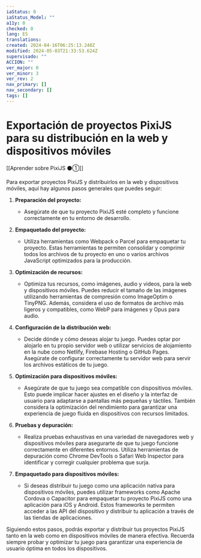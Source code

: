 ```yaml
---
iaStatus: 0
iaStatus_Model: ""
a11y: 0
checked: 0
lang: ES
translations: 
created: 2024-04-16T06:25:13.240Z
modified: 2024-05-03T21:33:53.624Z
supervisado: ""
ACCION: ""
ver_major: 0
ver_minor: 3
ver_rev: 2
nav_primary: []
nav_secondary: []
tags: []
---
```

# Exportación de proyectos PixiJS para su distribución en la web y dispositivos móviles

[[Aprender sobre PixiJS ⚫①]]

Para exportar proyectos PixiJS y distribuirlos en la web y dispositivos móviles, aquí hay algunos pasos generales que puedes seguir:

1. **Preparación del proyecto:**
   - Asegúrate de que tu proyecto PixiJS esté completo y funcione correctamente en tu entorno de desarrollo.

2. **Empaquetado del proyecto:**
   - Utiliza herramientas como Webpack o Parcel para empaquetar tu proyecto. Estas herramientas te permiten consolidar y comprimir todos los archivos de tu proyecto en uno o varios archivos JavaScript optimizados para la producción.

3. **Optimización de recursos:**
   - Optimiza tus recursos, como imágenes, audio y videos, para la web y dispositivos móviles. Puedes reducir el tamaño de las imágenes utilizando herramientas de compresión como ImageOptim o TinyPNG. Además, considera el uso de formatos de archivo más ligeros y compatibles, como WebP para imágenes y Opus para audio.

4. **Configuración de la distribución web:**
   - Decide dónde y cómo deseas alojar tu juego. Puedes optar por alojarlo en tu propio servidor web o utilizar servicios de alojamiento en la nube como Netlify, Firebase Hosting o GitHub Pages. Asegúrate de configurar correctamente tu servidor web para servir los archivos estáticos de tu juego.

5. **Optimización para dispositivos móviles:**
   - Asegúrate de que tu juego sea compatible con dispositivos móviles. Esto puede implicar hacer ajustes en el diseño y la interfaz de usuario para adaptarse a pantallas más pequeñas y táctiles. También considera la optimización del rendimiento para garantizar una experiencia de juego fluida en dispositivos con recursos limitados.

6. **Pruebas y depuración:**
   - Realiza pruebas exhaustivas en una variedad de navegadores web y dispositivos móviles para asegurarte de que tu juego funcione correctamente en diferentes entornos. Utiliza herramientas de depuración como Chrome DevTools o Safari Web Inspector para identificar y corregir cualquier problema que surja.

7. **Empaquetado para dispositivos móviles:**
   - Si deseas distribuir tu juego como una aplicación nativa para dispositivos móviles, puedes utilizar frameworks como Apache Cordova o Capacitor para empaquetar tu proyecto PixiJS como una aplicación para iOS y Android. Estos frameworks te permiten acceder a las API del dispositivo y distribuir tu aplicación a través de las tiendas de aplicaciones.

Siguiendo estos pasos, podrás exportar y distribuir tus proyectos PixiJS tanto en la web como en dispositivos móviles de manera efectiva. Recuerda siempre probar y optimizar tu juego para garantizar una experiencia de usuario óptima en todos los dispositivos.